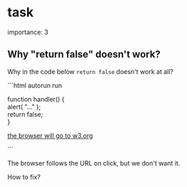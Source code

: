 # task

importance: 3

## Why "return false" doesn't work?

Why in the code below `return false` doesn't work at all?

\`\`\`html autorun run

  
  function handler\(\) {  
    alert\( "..." \);  
    return false;  
  }  


[the browser will go to w3.org](https://w3.org)

\`\`\`

The browser follows the URL on click, but we don't want it.

How to fix?

